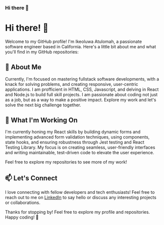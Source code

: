### Hi there 👋

<!--
**ikeatl/Ikeatl** is a ✨ _special_ ✨ repository because its `README.md` (this file) appears on your GitHub profile.

Here are some ideas to get you started:

- 🔭 I’m currently working on ...
- 🌱 I’m currently learning ...
- 👯 I’m looking to collaborate on ...
- 🤔 I’m looking for help with ...
- 💬 Ask me about ...
- 📫 How to reach me: ...
- 😄 Pronouns: ...
- ⚡ Fun fact: ...
-->



# Hi there! 👋

Welcome to my GitHub profile! I'm Ikeoluwa Atulomah, a passionate software engineer based in California. Here's a little bit about me and what you'll find in my GitHub repositories:

## 🚀 About Me

Currently, I'm focused on mastering fullstack software developments, with a knack for solving problems, and creating responsive, user-centric applications. I am profficient in HTML, CSS, Javascript, and delving in React and Node.js to build full skill projects. I am passionate about coding not just as a job, but as a way to make a positive impact. Explore my work and let's solve the next big challenge together. 

## 🌱 What I'm Working On
I'm currently honing my React skills by building dynamic forms and implementing advanced form validation techniques, using components, state hooks, and ensuring robustness through Jest testing and React Testing Library. My focus is on creating seamless, user-friendly interfaces and writing maintainable, test-driven code to elevate the user experience.


Feel free to explore my repositories to see more of my work!

## 📫 Let's Connect

I love connecting with fellow developers and tech enthusiasts! Feel free to reach out to me on [LinkedIn]([link](https://www.linkedin.com/in/ikeoluwa-atulomah-07396256/)) to say hello or discuss any interesting projects or collaborations.



Thanks for stopping by! Feel free to explore my profile and repositories. Happy coding! 🚀
